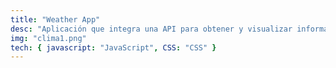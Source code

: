 ```yaml
---
title: "Weather App"
desc: "Aplicación que integra una API para obtener y visualizar información meteorológica en tiempo real."
img: "clima1.png"
tech: { javascript: "JavaScript", CSS: "CSS" }
---
```

